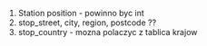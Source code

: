 1. Station position - powinno byc int
2. stop_street, city, region, postcode ??
3. stop_country - mozna polaczyc z tablica krajow
